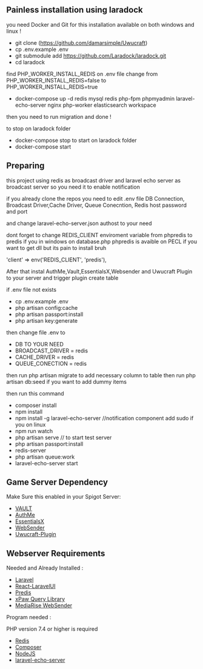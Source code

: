 ## Painless installation using laradock

you need Docker and Git for this installation available on both windows and linux !

- git clone (https://github.com/damarsimple/Uwucraft)
- cp .env.example .env
- git submodule add https://github.com/Laradock/laradock.git
- cd laradock

find PHP_WORKER_INSTALL_REDIS on .env file
change from PHP_WORKER_INSTALL_REDIS=false to PHP_WORKER_INSTALL_REDIS=true

- docker-compose up -d redis mysql redis php-fpm phpmyadmin laravel-echo-server nginx php-worker elasticsearch workspace

then you need to run migration and done !

to stop on laradock folder

-   docker-compose stop
    to start on laradock folder
-   docker-compose start

## Preparing

this project using redis as broadcast driver and laravel echo server as broadcast server so you need it to enable notification

if you already clone the repos you need to edit .env file
DB Connection, Broadcast Driver,Cache Driver, Queue Conecntion, Redis host password and port

and change laravel-echo-server.json authost to your need

dont forget to change REDIS_CLIENT enviroment variable from phpredis to predis if you in windows
on database.php
phpredis is avaible on PECL if you want to get dll but its pain to install bruh

'client' => env('REDIS_CLIENT', 'predis'),

After that instal AuthMe,Vault,EssentialsX,Websender and Uwucraft Plugin to your server
and trigger plugin create table

if .env file not exists

-   cp .env.example .env
-   php artisan config:cache
-   php artisan passport:install
-   php artisan key:generate

then change file .env to

-   DB TO YOUR NEED
-   BROADCAST_DRIVER = redis
-   CACHE_DRIVER = redis
-   QUEUE_CONECTION = redis

then run php artisan migrate to add necessary column to table
then run php artisan db:seed if you want to add dummy items

then run this command

-   composer install
-   npm install
-   npm install -g laravel-echo-server //notification component add sudo if you on linux
-   npm run watch
-   php artisan serve // to start test server
-   php artisan passport:install
-   redis-server
-   php artisan queue:work
-   laravel-echo-server start

## Game Server Dependency

Make Sure this enabled in your Spigot Server:

-   [VAULT](https://www.spigotmc.org/resources/vault.34315/)
-   [AuthMe](https://www.spigotmc.org/resources/authmereloaded.6269/)
-   [EssentialsX](https://www.spigotmc.org/resources/essentialsx.9089/)
-   [WebSender](https://www.spigotmc.org/resources/websender-send-command-with-php-bungee-and-bukkit-support.33909/)
-   [Uwucraft-Plugin](https://github.com/damarsimple/Uwucraft-Plugin)

## Webserver Requirements

Needed and Already Installed :

-   [Laravel](https://laravel.com/)
-   [React-LaravelUI](https://packagist.org/packages/laravel/ui)
-   [Predis](https://packagist.org/packages/predis/predis)
-   [xPaw Query Library](https://packagist.org/packages/xpaw/php-minecraft-query)
-   [MediaRise WebSender](https://www.spigotmc.org/resources/websender-send-command-with-php-bungee-and-bukkit-support.33909/)

Program needed :

PHP version 7.4 or higher is required

-   [Redis](https://redis.com/)
-   [Composer](https://getcomposer.org/)
-   [NodeJS](https://nodejs.org/)
-   [laravel-echo-server](https://nodejs.org/)


